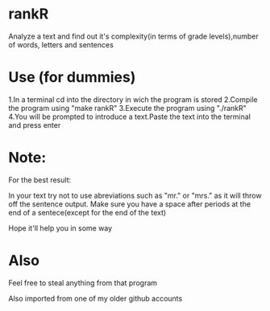 # rankR
Analyze a text and find out it's complexity(in terms of grade levels),number of words, letters and sentences


# Use (for dummies)
1.In a terminal cd into the directory in wich the program is stored
2.Compile the program using "make rankR"
3.Execute the program using "./rankR"
4.You will be prompted to introduce a text.Paste the text into the terminal and press enter

# Note:
For the best result:

In your text try not to use abreviations such as "mr." or "mrs." as it will throw off the sentence output.
Make sure you have a space after periods at the end of a sentece(except for the end of the text)


Hope it'll help you in some way

# Also
Feel free to steal anything from that program 

Also imported from one of my older github accounts

